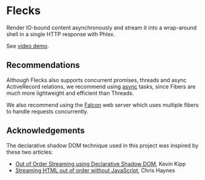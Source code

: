 # Flecks

Render IO-bound content asynchronously and stream it into a wrap-around shell in a single HTTP response with Phlex.

See [video demo](https://cloud.drapper.me/DYH7WFL8).

## Recommendations

Although Flecks also supports concurrent promises, threads and async ActiveRecord relations, we recommend using [async](https://github.com/socketry/async) tasks, since Fibers are much more lightweight and efficient than Threads.

We also recommend using the [Falcon](https://github.com/socketry/falcon) web server which uses multiple fibers to handle requests concurrently.

## Acknowledgements

The declarative shadow DOM technique used in this project was inspired by these two articles:
- [Out of Order Streaming using Declarative Shadow DOM](https://kevinkipp.com/blog/out-of-order-streaming-using-declarative-shadow-dom/), Kevin Kipp
- [Streaming HTML out of order without JavaScript](https://lamplightdev.com/blog/2024/01/10/streaming-html-out-of-order-without-javascript/), Chris Haynes

